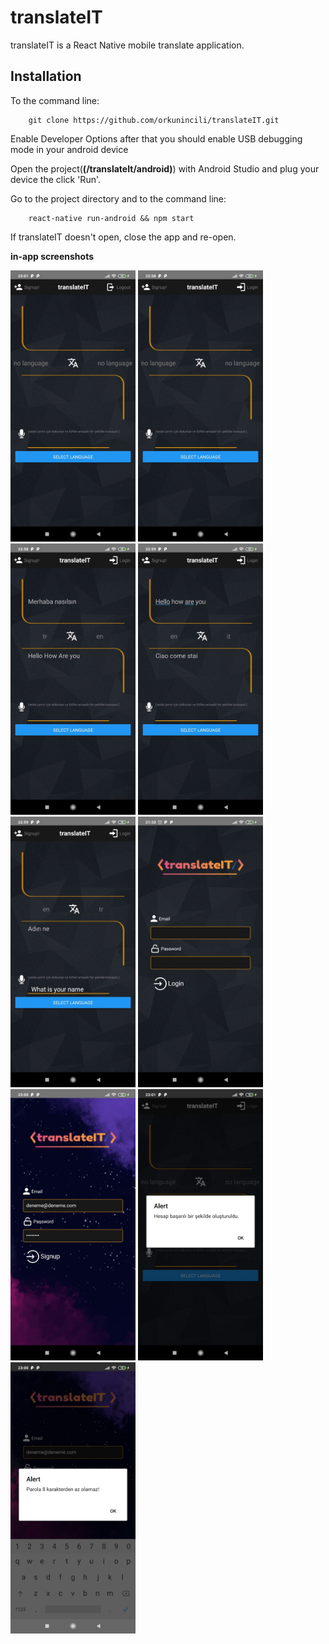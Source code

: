 # translateIT

translateIT is a React Native mobile translate application.

## Installation


To the command line:
````
    git clone https://github.com/orkunincili/translateIT.git
````

Enable Developer Options after that you should enable USB debugging mode in your android device

Open the project(**(/translateIt/android)**) with Android Studio and plug your device the click 'Run'.

Go to the project directory and to the command line:

````
    react-native run-android && npm start
````
If translateIT doesn't open, close the app and re-open.

**in-app screenshots**

<img src="screenshots/home_if_user_login.jpeg" width=200 heigth=400>
<img src="screenshots/home_if_user_no_login.jpeg" width=200 heigth=400>
<img src="screenshots/translate_tr_en.jpeg" width=200 heigth=400>
<img src="screenshots/translate_en_it.jpeg" width=200 heigth=400>

<img src="screenshots/speech_to_text.jpeg" width=200 heigth=400>
<img src="screenshots/login_scene.jpeg" width=200 heigth=400>
<img src="screenshots/signup_scene.jpeg" width=200 heigth=400>
<img src="screenshots/signup_success.jpeg" width=200 heigth=400>
<img src="screenshots/password_length.jpeg" width=200 heigth=400>
